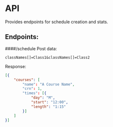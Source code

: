 API
===

Provides endpoints for schedule creation and stats.

Endpoints:
-------------
####/schedule
Post data:
```
classNames[]=Class1&classNames[]=Class2
```
Response:
```json
[{
	"courses": [
		"name": "A Course Name",
		"crn": 1,
		"times": [{
			"day": "M",
			"start": "12:00",
			"length": "1:15"
		}]
    ]
}]
```